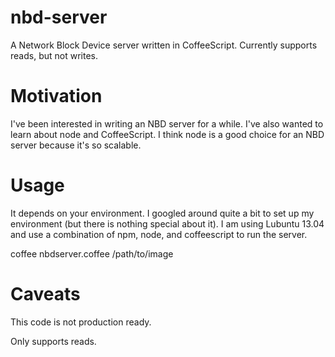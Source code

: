 nbd-server
==========

A Network Block Device server written in CoffeeScript. Currently supports reads, but not writes.

Motivation
==========

I've been interested in writing an NBD server for a while.
I've also wanted to learn about node and CoffeeScript.
I think node is a good choice for an NBD server because it's so scalable.

Usage
=====

It depends on your environment.
I googled around quite a bit to set up my environment (but there is nothing special about it).
I am using Lubuntu 13.04 and use a combination of npm, node, and coffeescript to run the server.

coffee nbdserver.coffee /path/to/image

Caveats
=======

This code is not production ready.

Only supports reads.
